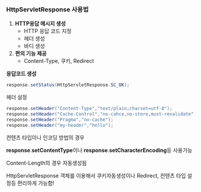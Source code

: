### **HttpServletResponse 사용법**

1. **HTTP응답 메시지 생성**
   - HTTP 응답 코드 지정
   - 헤더 생성
   - 바디 생성
2. **편의 기능 제공**
   - Content-Type, 쿠키, Redirect



**응답코드 생성**

```java
response.setStatus(HttpServletResponse.SC_OK);
```

헤더 설정

```java
response.setHeader("Content-Type","text/plain;charset=utf-8");
response.setHeader("Cache-Control","no-cahce,no-store,must-revalidate");
response.setHeader("Pragma","no-cache");
response.setHeader("my-header","hello");
```

컨텐츠 타입이나 인코딩 방법의 경우

**response**.**setContentType**이나 **response**.**setCharacterEncoding**등 사용가능

Content-Length의 경우 자동생성됨



HttpServletResponse 객체를 이용해서 쿠키자동생성이나 Redirect, 컨텐츠 타입 설정등 편리하게 가능함!